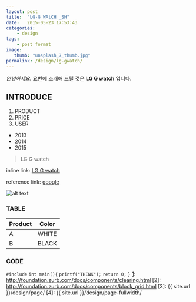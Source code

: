 ```yaml
---
layout: post
title:  "LG-G WAtCH _SH"
date:   2015-05-23 17:53:43
categories:
    - design
tags:
    - post format
image:
   thumb: "unsplash_7_thumb.jpg"
permalink: /design/lg-gwatch/
---
```

*안녕하세요.*
요번에 소개해 드릴 것은 
**LG G watch** 입니다.

## INTRODUCE

1. PRODUCT
2. PRICE
3. USER
- 2013
- 2014
- 2015

>LG G watch

inline link:
[LG G watch](http://www.naver.com)

reference link:
[google][1]

[1]: https://www.google.co.kr

![alt text](http://yskmedia01.cafe24.com/wp-content/uploads/2013/11/웨어러블-이미지메인컷.jpg)

### TABLE

Product | Color
------ | -----
A | WHITE
B | BLACK


### CODE

`#include`
`int main(){`
`printf("THINK");`
`return 0;`
`}`
 [1]: http://foundation.zurb.com/docs/components/clearing.html
 [2]: http://foundation.zurb.com/docs/components/block_grid.html
 [3]: {{ site.url }}/design/page/
 [4]: {{ site.url }}/design/page-fullwidth/

